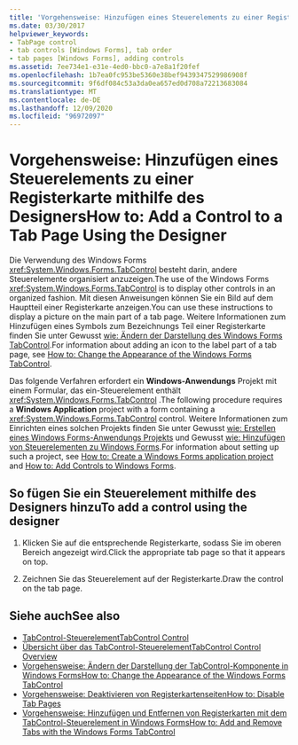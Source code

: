 ```yaml
---
title: 'Vorgehensweise: Hinzufügen eines Steuerelements zu einer Registerkarte mithilfe des Designers'
ms.date: 03/30/2017
helpviewer_keywords:
- TabPage control
- tab controls [Windows Forms], tab order
- tab pages [Windows Forms], adding controls
ms.assetid: 7ee734e1-e31e-4ed0-bbc0-a7e8a1f20fef
ms.openlocfilehash: 1b7ea0fc953be5360e38bef9439347529986908f
ms.sourcegitcommit: 9f6df084c53a3da0ea657ed0d708a72213683084
ms.translationtype: MT
ms.contentlocale: de-DE
ms.lasthandoff: 12/09/2020
ms.locfileid: "96972097"
---
```

# <a name="how-to-add-a-control-to-a-tab-page-using-the-designer"></a><span data-ttu-id="ea381-102">Vorgehensweise: Hinzufügen eines Steuerelements zu einer Registerkarte mithilfe des Designers</span><span class="sxs-lookup"><span data-stu-id="ea381-102">How to: Add a Control to a Tab Page Using the Designer</span></span>
<span data-ttu-id="ea381-103">Die Verwendung des Windows Forms <xref:System.Windows.Forms.TabControl> besteht darin, andere Steuerelemente organisiert anzuzeigen.</span><span class="sxs-lookup"><span data-stu-id="ea381-103">The use of the Windows Forms <xref:System.Windows.Forms.TabControl> is to display other controls in an organized fashion.</span></span> <span data-ttu-id="ea381-104">Mit diesen Anweisungen können Sie ein Bild auf dem Hauptteil einer Registerkarte anzeigen.</span><span class="sxs-lookup"><span data-stu-id="ea381-104">You can use these instructions to display a picture on the main part of a tab page.</span></span> <span data-ttu-id="ea381-105">Weitere Informationen zum Hinzufügen eines Symbols zum Bezeichnungs Teil einer Registerkarte finden Sie unter Gewusst [wie: Ändern der Darstellung des Windows Forms TabControl](how-to-change-the-appearance-of-the-windows-forms-tabcontrol.md).</span><span class="sxs-lookup"><span data-stu-id="ea381-105">For information about adding an icon to the label part of a tab page, see [How to: Change the Appearance of the Windows Forms TabControl](how-to-change-the-appearance-of-the-windows-forms-tabcontrol.md).</span></span>

 <span data-ttu-id="ea381-106">Das folgende Verfahren erfordert ein **Windows-Anwendungs** Projekt mit einem Formular, das ein-Steuerelement enthält <xref:System.Windows.Forms.TabControl> .</span><span class="sxs-lookup"><span data-stu-id="ea381-106">The following procedure requires a **Windows Application** project with a form containing a <xref:System.Windows.Forms.TabControl> control.</span></span> <span data-ttu-id="ea381-107">Weitere Informationen zum Einrichten eines solchen Projekts finden Sie unter Gewusst [wie: Erstellen eines Windows Forms-Anwendungs Projekts](/visualstudio/ide/step-1-create-a-windows-forms-application-project) und Gewusst [wie: Hinzufügen von Steuerelementen zu Windows Forms](how-to-add-controls-to-windows-forms.md).</span><span class="sxs-lookup"><span data-stu-id="ea381-107">For information about setting up such a project, see [How to: Create a Windows Forms application project](/visualstudio/ide/step-1-create-a-windows-forms-application-project) and [How to: Add Controls to Windows Forms](how-to-add-controls-to-windows-forms.md).</span></span>

## <a name="to-add-a-control-using-the-designer"></a><span data-ttu-id="ea381-108">So fügen Sie ein Steuerelement mithilfe des Designers hinzu</span><span class="sxs-lookup"><span data-stu-id="ea381-108">To add a control using the designer</span></span>

1. <span data-ttu-id="ea381-109">Klicken Sie auf die entsprechende Registerkarte, sodass Sie im oberen Bereich angezeigt wird.</span><span class="sxs-lookup"><span data-stu-id="ea381-109">Click the appropriate tab page so that it appears on top.</span></span>

2. <span data-ttu-id="ea381-110">Zeichnen Sie das Steuerelement auf der Registerkarte.</span><span class="sxs-lookup"><span data-stu-id="ea381-110">Draw the control on the tab page.</span></span>

## <a name="see-also"></a><span data-ttu-id="ea381-111">Siehe auch</span><span class="sxs-lookup"><span data-stu-id="ea381-111">See also</span></span>

- [<span data-ttu-id="ea381-112">TabControl-Steuerelement</span><span class="sxs-lookup"><span data-stu-id="ea381-112">TabControl Control</span></span>](tabcontrol-control-windows-forms.md)
- [<span data-ttu-id="ea381-113">Übersicht über das TabControl-Steuerelement</span><span class="sxs-lookup"><span data-stu-id="ea381-113">TabControl Control Overview</span></span>](tabcontrol-control-overview-windows-forms.md)
- [<span data-ttu-id="ea381-114">Vorgehensweise: Ändern der Darstellung der TabControl-Komponente in Windows Forms</span><span class="sxs-lookup"><span data-stu-id="ea381-114">How to: Change the Appearance of the Windows Forms TabControl</span></span>](how-to-change-the-appearance-of-the-windows-forms-tabcontrol.md)
- [<span data-ttu-id="ea381-115">Vorgehensweise: Deaktivieren von Registerkartenseiten</span><span class="sxs-lookup"><span data-stu-id="ea381-115">How to: Disable Tab Pages</span></span>](how-to-disable-tab-pages.md)
- [<span data-ttu-id="ea381-116">Vorgehensweise: Hinzufügen und Entfernen von Registerkarten mit dem TabControl-Steuerelement in Windows Forms</span><span class="sxs-lookup"><span data-stu-id="ea381-116">How to: Add and Remove Tabs with the Windows Forms TabControl</span></span>](how-to-add-and-remove-tabs-with-the-windows-forms-tabcontrol.md)
